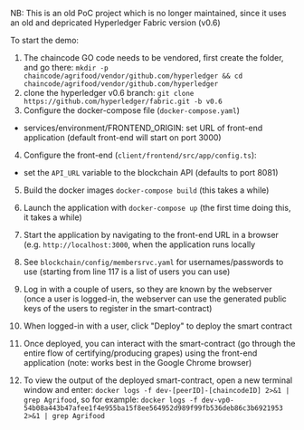 NB: This is an old PoC project which is no longer maintained, since it uses an old and depricated Hyperledger Fabric version (v0.6)

To start the demo:
1. The chaincode GO code needs to be vendored, first create the folder, and go there: `mkdir -p chaincode/agrifood/vendor/github.com/hyperledger && cd chaincode/agrifood/vendor/github.com/hyperledger`
2. clone the hyperledger v0.6 branch: `git clone https://github.com/hyperledger/fabric.git -b v0.6`
3. Configure the docker-compose file (`docker-compose.yaml`)
  * services/environment/FRONTEND_ORIGIN: set URL of front-end application (default front-end will start on port 3000)
4. Configure the front-end (`client/frontend/src/app/config.ts`):
  * set the `API_URL` variable to the blockchain API (defaults to port 8081)
5. Build the docker images `docker-compose build` (this takes a while)
6. Launch the application  with `docker-compose up` (the first time doing this, it takes a while)
7. Start the application by navigating to the front-end URL in a browser (e.g. `http://localhost:3000`, when the application runs locally

8. See `blockchain/config/membersrvc.yaml` for usernames/passwords to use (starting from line 117 is a list of users you can use)

9. Log in with a couple of users, so they are known by the webserver (once a user is logged-in, the webserver can use the generated public keys of the users to register in the smart-contract)

10. When logged-in with a user, click "Deploy" to deploy the smart contract

11. Once deployed, you can interact with the smart-contract (go through the entire flow of certifying/producing grapes) using the front-end application (note: works best in the Google Chrome browser)

12. To view the output of the deployed smart-contract, open a new terminal window and enter: `docker logs -f dev-[peerID]-[chaincodeID] 2>&1 | grep Agrifood`, so for example: `docker logs -f dev-vp0-54b08a443b47afee1f4e955ba15f8ee564952d989f99fb536deb86c3b6921953 2>&1 | grep Agrifood`

